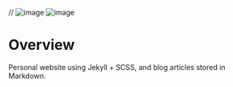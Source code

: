 
// ![image](https://github.com/BianLee/Personal-Website/assets/62369269/43a3fbcd-36f5-4e7e-902d-71e2fa11cd13)
![image](https://github.com/BianLee/Personal-Website/assets/62369269/2fd25075-bcaa-4d22-9b10-d84c4543e849)

# Overview
Personal website using Jekyll + SCSS, and blog articles stored in Markdown.
